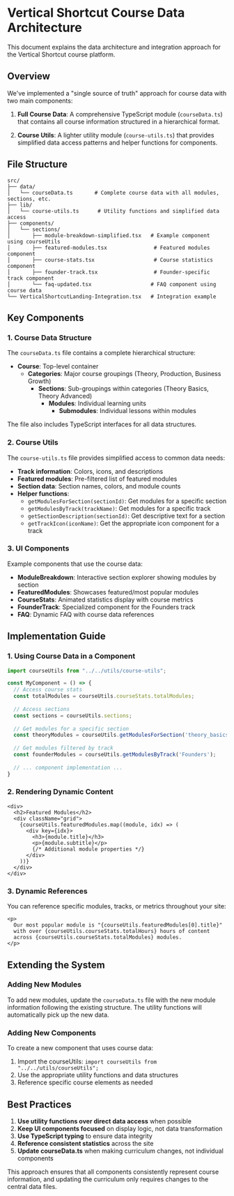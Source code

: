 # Vertical Shortcut Course Data Architecture

This document explains the data architecture and integration approach for the Vertical Shortcut course platform.

## Overview

We've implemented a "single source of truth" approach for course data with two main components:

1. **Full Course Data**: A comprehensive TypeScript module (`courseData.ts`) that contains all course information structured in a hierarchical format.

2. **Course Utils**: A lighter utility module (`course-utils.ts`) that provides simplified data access patterns and helper functions for components.

## File Structure

```
src/
├── data/
│   └── courseData.ts       # Complete course data with all modules, sections, etc.
├── lib/
│   └── course-utils.ts      # Utility functions and simplified data access
├── components/
│   └── sections/
│       ├── module-breakdown-simplified.tsx   # Example component using courseUtils
│       ├── featured-modules.tsx               # Featured modules component
│       ├── course-stats.tsx                   # Course statistics component
│       ├── founder-track.tsx                  # Founder-specific track component
│       └── faq-updated.tsx                   # FAQ component using course data
└── VerticalShortcutLanding-Integration.tsx   # Integration example
```

## Key Components

### 1. Course Data Structure

The `courseData.ts` file contains a complete hierarchical structure:

- **Course**: Top-level container
  - **Categories**: Major course groupings (Theory, Production, Business Growth)
    - **Sections**: Sub-groupings within categories (Theory Basics, Theory Advanced)
      - **Modules**: Individual learning units
        - **Submodules**: Individual lessons within modules

The file also includes TypeScript interfaces for all data structures.

### 2. Course Utils

The `course-utils.ts` file provides simplified access to common data needs:

- **Track information**: Colors, icons, and descriptions
- **Featured modules**: Pre-filtered list of featured modules
- **Section data**: Section names, colors, and module counts
- **Helper functions**: 
  - `getModulesForSection(sectionId)`: Get modules for a specific section
  - `getModulesByTrack(trackName)`: Get modules for a specific track
  - `getSectionDescription(sectionId)`: Get descriptive text for a section
  - `getTrackIcon(iconName)`: Get the appropriate icon component for a track

### 3. UI Components

Example components that use the course data:

- **ModuleBreakdown**: Interactive section explorer showing modules by section
- **FeaturedModules**: Showcases featured/most popular modules
- **CourseStats**: Animated statistics display with course metrics
- **FounderTrack**: Specialized component for the Founders track
- **FAQ**: Dynamic FAQ with course data references

## Implementation Guide

### 1. Using Course Data in a Component

```typescript
import courseUtils from "../../utils/course-utils";

const MyComponent = () => {
  // Access course stats
  const totalModules = courseUtils.courseStats.totalModules;
  
  // Access sections
  const sections = courseUtils.sections;
  
  // Get modules for a specific section
  const theoryModules = courseUtils.getModulesForSection('theory_basics');
  
  // Get modules filtered by track
  const founderModules = courseUtils.getModulesByTrack('Founders');
  
  // ... component implementation ...
}
```

### 2. Rendering Dynamic Content

```tsx
<div>
  <h2>Featured Modules</h2>
  <div className="grid">
    {courseUtils.featuredModules.map((module, idx) => (
      <div key={idx}>
        <h3>{module.title}</h3>
        <p>{module.subtitle}</p>
        {/* Additional module properties */}
      </div>  
    ))}
  </div>
</div>
```

### 3. Dynamic References

You can reference specific modules, tracks, or metrics throughout your site:

```tsx
<p>
  Our most popular module is "{courseUtils.featuredModules[0].title}" 
  with over {courseUtils.courseStats.totalHours} hours of content 
  across {courseUtils.courseStats.totalModules} modules.
</p>
```

## Extending the System

### Adding New Modules

To add new modules, update the `courseData.ts` file with the new module information following the existing structure. The utility functions will automatically pick up the new data.

### Adding New Components

To create a new component that uses course data:

1. Import the courseUtils: `import courseUtils from "../../utils/courseUtils";`
2. Use the appropriate utility functions and data structures
3. Reference specific course elements as needed

## Best Practices

1. **Use utility functions over direct data access** when possible
2. **Keep UI components focused** on display logic, not data transformation
3. **Use TypeScript typing** to ensure data integrity
4. **Reference consistent statistics** across the site
5. **Update courseData.ts** when making curriculum changes, not individual components

This approach ensures that all components consistently represent course information, and updating the curriculum only requires changes to the central data files.
